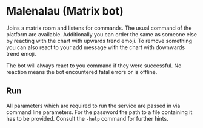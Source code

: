 # Malenalau (Matrix bot)

Joins a matrix room and listens for commands. The usual command of the platform
are available. Additionally you can order the same as someone else by reacting
with the chart with upwards trend emoji. To remove something you can also react
to your add message with the chart with downwards trend emoji.

The bot will always react to you command if they were successful. No reaction
means the bot encountered fatal errors or is offline.

## Run

All parameters which are required to run the service are passed in via command
line parameters. For the password the path to a file containing it has to be
provided. Consult the `-help` command for further hints.

